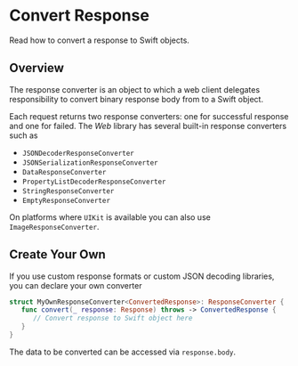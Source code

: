 # Convert Response

Read how to convert a response to Swift objects.

## Overview

The response converter is an object to which a web client delegates responsibility to convert
binary response body from to a Swift object.

Each request returns two response converters: one for successful response and one for failed. The 
*Web* library has several built-in response converters such as

- `JSONDecoderResponseConverter`
- `JSONSerializationResponseConverter`
- `DataResponseConverter`
- `PropertyListDecoderResponseConverter`
- `StringResponseConverter`
- `EmptyResponseConverter`

On platforms where `UIKit` is available you can also use `ImageResponseConverter`.

## Create Your Own

If you use custom response formats or custom JSON decoding libraries, you can declare your own 
converter

```swift
struct MyOwnResponseConverter<ConvertedResponse>: ResponseConverter {
   func convert(_ response: Response) throws -> ConvertedResponse {
      // Convert response to Swift object here
   }
}
```

The data to be converted can be accessed via `response.body`.
